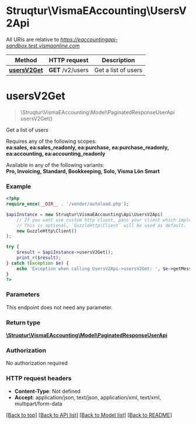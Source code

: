 # Struqtur\VismaEAccounting\UsersV2Api

All URIs are relative to *https://eaccountingapi-sandbox.test.vismaonline.com*

Method | HTTP request | Description
------------- | ------------- | -------------
[**usersV2Get**](UsersV2Api.md#usersV2Get) | **GET** /v2/users | Get a list of users


# **usersV2Get**
> \Struqtur\VismaEAccounting\Model\PaginatedResponseUserApi usersV2Get()

Get a list of users

<p>Requires any of the following scopes: <br><b>ea:sales, ea:sales_readonly, ea:purchase, ea:purchase_readonly, ea:accounting, ea:accounting_readonly</b></p><p>Available in any of the following variants: <br><b>Pro, Invoicing, Standard, Bookkeeping, Solo, Visma Lön Smart</b></p>

### Example
```php
<?php
require_once(__DIR__ . '/vendor/autoload.php');

$apiInstance = new Struqtur\VismaEAccounting\Api\UsersV2Api(
    // If you want use custom http client, pass your client which implements `GuzzleHttp\ClientInterface`.
    // This is optional, `GuzzleHttp\Client` will be used as default.
    new GuzzleHttp\Client()
);

try {
    $result = $apiInstance->usersV2Get();
    print_r($result);
} catch (Exception $e) {
    echo 'Exception when calling UsersV2Api->usersV2Get: ', $e->getMessage(), PHP_EOL;
}
?>
```

### Parameters
This endpoint does not need any parameter.

### Return type

[**\Struqtur\VismaEAccounting\Model\PaginatedResponseUserApi**](../Model/PaginatedResponseUserApi.md)

### Authorization

No authorization required

### HTTP request headers

 - **Content-Type**: Not defined
 - **Accept**: application/json, text/json, application/xml, text/xml, multipart/form-data

[[Back to top]](#) [[Back to API list]](../../README.md#documentation-for-api-endpoints) [[Back to Model list]](../../README.md#documentation-for-models) [[Back to README]](../../README.md)

